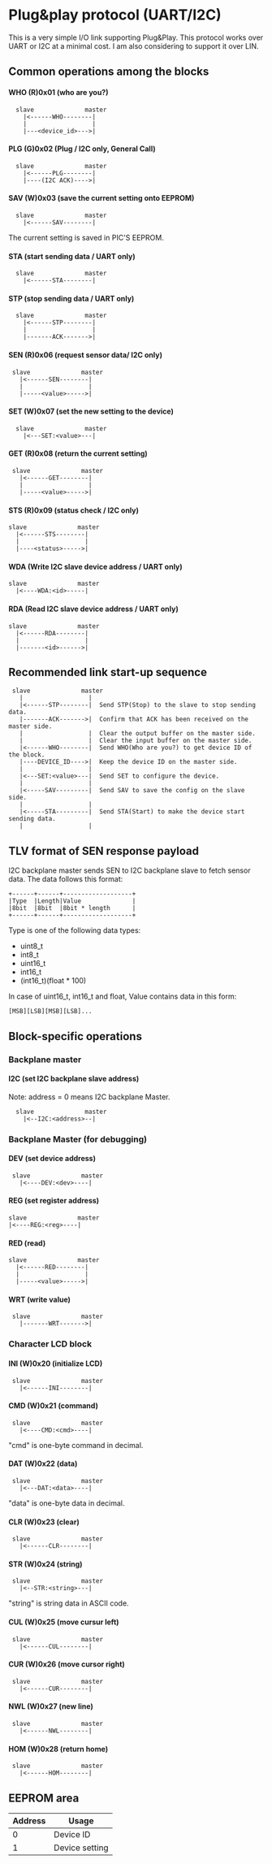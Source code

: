 # Plug&play protocol (UART/I2C)

This is a very simple I/O link supporting Plug&Play. This protocol works over UART or I2C at a minimal cost. I am also considering to support it over LIN.

## Common operations among the blocks

#### WHO (R)0x01 (who are you?)
```
  slave              master
    |<------WHO--------|
    |                  |
    |---<device_id>--->|
```

#### PLG (G)0x02 (Plug / I2C only, General Call)
```
  slave              master
    |<------PLG--------|
    |----(I2C ACK)---->|
```

#### SAV (W)0x03 (save the current setting onto EEPROM)
```
  slave              master
    |<------SAV--------|
```

The current setting is saved in PIC'S EEPROM.

#### STA (start sending data / UART only)
```
  slave              master
    |<------STA--------|
```

#### STP (stop sending data / UART only)
```
  slave              master
    |<------STP--------|
    |                  |
    |-------ACK------->|
```

#### SEN (R)0x06 (request sensor data/ I2C only)
```
 slave              master
   |<------SEN--------|
   |                  |
   |-----<value>----->|
```

#### SET (W)0x07 (set the new setting to the device)
```
  slave              master
    |<---SET:<value>---|
```

#### GET (R)0x08 (return the current setting)
```
 slave              master
   |<------GET--------|
   |                  |
   |-----<value>----->|
```

#### STS (R)0x09 (status check / I2C only)
```
slave              master
  |<------STS--------|
  |                  |
  |----<status>----->|
```

#### WDA (Write I2C slave device address / UART only)
```
slave              master
  |<----WDA:<id>-----|
```

#### RDA (Read I2C slave device address / UART only)
```
slave              master
  |<------RDA--------|
  |                  |
  |-------<id>------>|
```

## Recommended link start-up sequence

```
 slave              master
   |                  |
   |<------STP--------|  Send STP(Stop) to the slave to stop sending data.
   |-------ACK------->|  Confirm that ACK has been received on the master side.
   |                  |  Clear the output buffer on the master side.
   |                  |  Clear the input buffer on the master side.
   |<------WHO--------|  Send WHO(Who are you?) to get device ID of the block.
   |----DEVICE_ID---->|  Keep the device ID on the master side.
   |                  |
   |<---SET:<value>---|  Send SET to configure the device.
   |                  |
   |<-----SAV---------|  Send SAV to save the config on the slave side.
   |                  |
   |<-----STA---------|  Send STA(Start) to make the device start sending data.
   |                  |
```

## TLV format of SEN response payload

I2C backplane master sends SEN to I2C backplane slave to fetch sensor data. The data follows this format:

```
+------+------+-------------------+
|Type  |Length|Value              |
|8bit  |8bit  |8bit * length      |
+------+------+-------------------+
```

Type is one of the following data types:
- uint8_t
- int8_t
- uint16_t
- int16_t
- (int16_t)(float * 100)

In case of uint16_t, int16_t and float, Value contains data in this form:
```
[MSB][LSB][MSB][LSB]...
```

## Block-specific operations

### Backplane master

#### I2C (set I2C backplane slave address)

Note: address = 0 means I2C backplane Master.

```
  slave              master
    |<--I2C:<address>--|
```

### Backplane Master (for debugging)

#### DEV (set device address)
```
 slave              master
   |<----DEV:<dev>----|
```

#### REG (set register address)
```
slave              master
|<----REG:<reg>----|
```

#### RED (read)
```
slave              master
  |<------RED--------|
  |                  |
  |-----<value>----->|
```

#### WRT (write value)
```
 slave              master
   |-------WRT------->|
```

### Character LCD block

#### INI (W)0x20 (initialize LCD)
```
 slave              master
   |<------INI--------|
```

#### CMD (W)0x21 (command)
```
 slave              master
   |<----CMD:<cmd>----|
```
"cmd" is one-byte command in decimal.

#### DAT (W)0x22 (data)
```
 slave              master
   |<---DAT:<data>----|
```
"data" is one-byte data in decimal.

#### CLR (W)0x23 (clear)
```
 slave              master
   |<------CLR--------|
```

#### STR (W)0x24 (string)
```
 slave              master
   |<--STR:<string>---|
```
"string" is string data in ASCII code.

#### CUL (W)0x25 (move cursur left)
```
 slave              master
   |<------CUL--------|
```

#### CUR (W)0x26 (move cursor right)
```
 slave              master
   |<------CUR--------|
```

#### NWL (W)0x27 (new line)
```
 slave              master
   |<------NWL--------|
```

#### HOM (W)0x28 (return home)
```
 slave              master
   |<------HOM--------|
```

## EEPROM area

|Address|Usage                 |
|-------|----------------------|
|0      |Device ID             |
|1      |Device setting        |
